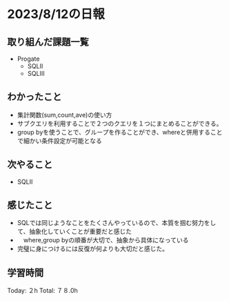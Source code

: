 # 2023/8/12の日報
## 取り組んだ課題一覧
* Progate
   * SQLⅡ
   * SQLⅢ
## わかったこと
* 集計関数(sum,count,ave)の使い方
* サブクエリを利用することで２つのクエリを１つにまとめることができる。
* group byを使うことで、グループを作ることができ、whereと併用することで細かい条件設定が可能となる
## 次やること
* SQLⅡ
## 感じたこと
* SQLでは同じようなことをたくさんやっているので、本質を掴む努力をして、抽象化していくことが重要だと感じた
* 　where,group byの順番が大切で、抽象から具体になっている
* 完璧に身につけるには反復が何よりも大切だと感じた。
## 学習時間
Today: ２h
Total: ７８.0h
